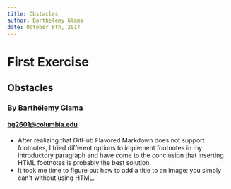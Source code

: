 ```yaml
---
title: Obstacles
author: Barthélemy Glama
date: October 6th, 2017
---
```


# First Exercise

## Obstacles

### By Barthélemy Glama

#### bg2601@columbia.edu

- After realizing that GitHub Flavored Markdown does not support footnotes, I tried different options to implement footnotes in my introductory paragraph and have come to the conclusion that inserting HTML footnotes is probably the best solution.
- It took me time to figure out how to add a title to an image: you simply can't without using HTML.
